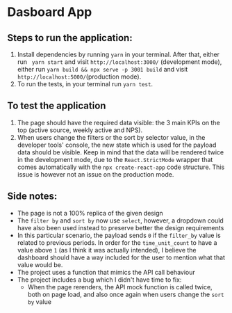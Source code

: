 # Dasboard App

## Steps to run the application:

1. Install dependencies by running ```yarn``` in your terminal. After that, either run ``` yarn start``` and visit ```http://localhost:3000/``` (development mode), either run ```yarn build && npx serve -p 3001 build``` and visit ```http://localhost:5000/```(production mode).
2. To run the tests, in your terminal run ```yarn test```.

## To test the application

1. The page should have the required data visible: the 3 main KPIs on the top (active source, weekly active and NPS).
2. When users change the filters or the sort by selector value, in the developer tools' console, the new state which is used for the payload data should be visible. 
Keep in mind that the data will be rendered twice in the development mode, due to the ```React.StrictMode``` wrapper that comes automatically with the ```npx create-react-app``` code structure. This issue is however not an issue on the production mode.

## Side notes: 

* The page is not a 100% replica of the given design
* The ```filter by``` and ```sort by``` now use `select`, however, a dropdown could have also been used instead to preserve better the design requirements
* In this particular scenario, the payload sends ```0``` if the ```filter_by``` value is related to previous periods. In order for the ```time_unit_count``` to have a value above ```1``` (as I think it was actually intended), I believe the dashboard should have a way included for the user to mention what that value would be.
* The project uses a function that mimics the API call behaviour
* The project includes a bug which I didn't have time to fix:
  * When the page rerenders, the API mock function is called twice, both on page load, and also once again when users change the ```sort by``` value
